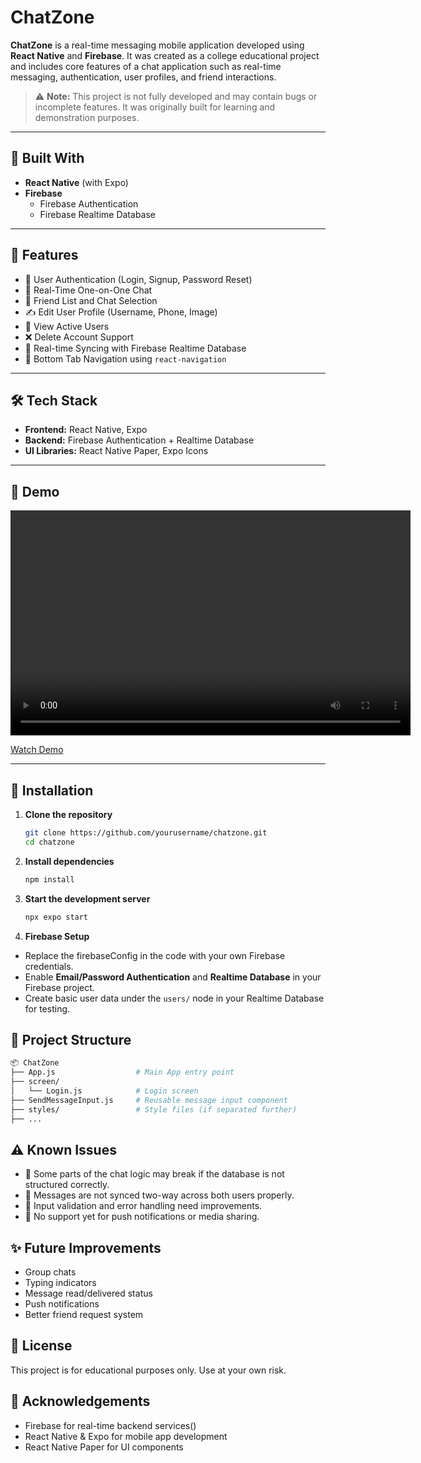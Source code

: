 # ChatZone

**ChatZone** is a real-time messaging mobile application developed using **React Native** and **Firebase**. It was created as a college educational project and includes core features of a chat application such as real-time messaging, authentication, user profiles, and friend interactions.

> ⚠️ **Note:** This project is not fully developed and may contain bugs or incomplete features. It was originally built for learning and demonstration purposes.

---

## 📱 Built With

- **React Native** (with Expo)
- **Firebase**
  - Firebase Authentication
  - Firebase Realtime Database

---

## 🚀 Features

- 🔐 User Authentication (Login, Signup, Password Reset)
- 💬 Real-Time One-on-One Chat
- 👥 Friend List and Chat Selection
- ✍️ Edit User Profile (Username, Phone, Image)
- 👤 View Active Users
- ❌ Delete Account Support
- 🔄 Real-time Syncing with Firebase Realtime Database
- 📱 Bottom Tab Navigation using `react-navigation`

---

## 🛠️ Tech Stack

- **Frontend:** React Native, Expo
- **Backend:** Firebase Authentication + Realtime Database
- **UI Libraries:** React Native Paper, Expo Icons

---

## 📸 Demo

<video width="640" height="360" controls>
  <source src="https://github.com/ThanawatSSS/ChatZone/blob/main/ChatZone/Demo_ChatZone.mp4" type="video/mp4">
  Your browser does not support the video tag.
</video>

[Watch Demo](./ChatZone/Demo_ChatZone.mp4)

---

## 🔧 Installation

1. **Clone the repository**
   ```bash
   git clone https://github.com/yourusername/chatzone.git
   cd chatzone
   ```
2. **Install dependencies**
   ```bash
   npm install
   ```
3. **Start the development server**

   ```bash
   npx expo start
   ```

4. **Firebase Setup**

- Replace the firebaseConfig in the code with your own Firebase credentials.
- Enable **Email/Password Authentication** and **Realtime Database** in your Firebase project.
- Create basic user data under the `users/` node in your Realtime Database for testing.

## 🧩 Project Structure

```bash
📦 ChatZone
├── App.js                  # Main App entry point
├── screen/
│   └── Login.js            # Login screen
├── SendMessageInput.js     # Reusable message input component
├── styles/                 # Style files (if separated further)
├── ...
```

## ⚠️ Known Issues

- 🐞 Some parts of the chat logic may break if the database is not structured correctly.
- 🔄 Messages are not synced two-way across both users properly.
- 🧪 Input validation and error handling need improvements.
- 📱 No support yet for push notifications or media sharing.

## ✨ Future Improvements

- Group chats
- Typing indicators
- Message read/delivered status
- Push notifications
- Better friend request system

## 📄 License

This project is for educational purposes only. Use at your own risk.

## 🙏 Acknowledgements

- Firebase for real-time backend services()
- React Native & Expo for mobile app development
- React Native Paper for UI components
